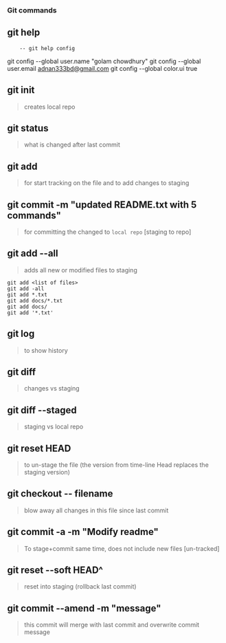 ### Git commands

## git help <any git command>
        -- git help config
git config --global user.name "golam chowdhury"
   git config --global user.email adnan333bd@gmail.com
   git config --global color.ui true

## git init

>  creates local repo

## git status

>  what is changed after last commit

## git add <filename>
 
>   for start tracking on the file and to add changes to staging

## git commit -m "updated README.txt with 5 commands"

> for committing the changed to `local repo` [staging to repo]

## git add --all

> adds all new or modified files to staging

    git add <list of files>
    git add -all
    git add *.txt
    git add docs/*.txt
    git add docs/
    git add '*.txt'

## git log

>  to show history

## git diff

> changes vs staging

## git diff --staged

> staging vs local repo

## git reset HEAD <file>
 
> to un-stage the file
(the version from time-line Head replaces the staging version)

## git checkout -- filename

> blow away all changes in this file since last commit

## git commit -a -m "Modify readme"

> To stage+commit same time, does not include new files [un-tracked]
 
## git reset --soft HEAD^

> reset into staging (rollback last commit)

## git commit --amend -m "message"

> this commit will merge with last commit and overwrite commit message




